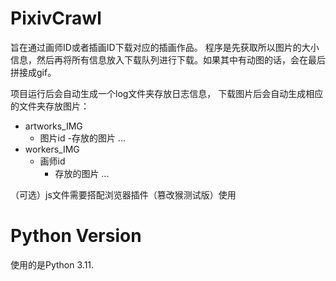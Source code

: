 # PixivCrawl
旨在通过画师ID或者插画ID下载对应的插画作品。
程序是先获取所以图片的大小信息，然后再将所有信息放入下载队列进行下载。如果其中有动图的话，会在最后拼接成gif。


项目运行后会自动生成一个log文件夹存放日志信息，
下载图片后会自动生成相应的文件夹存放图片：
  - artworks_IMG
    - 图片id
      -存放的图片
    ...
  - workers_IMG
    - 画师id
      - 存放的图片
    ...


（可选）js文件需要搭配浏览器插件（篡改猴测试版）使用

# Python Version
使用的是Python 3.11.
